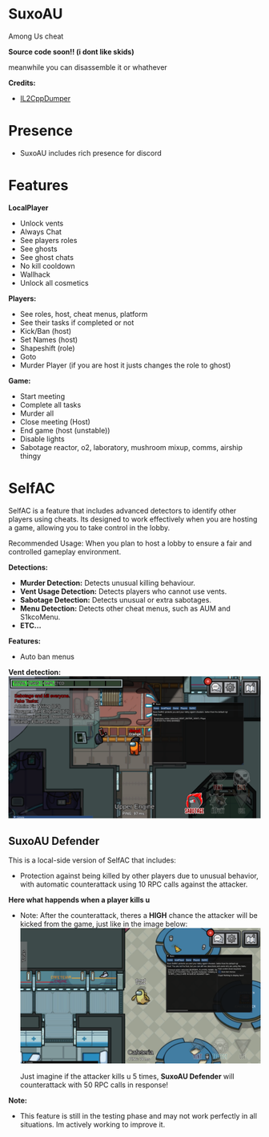 # SuxoAU
Among Us cheat

**Source code soon!! (i dont like skids)**

meanwhile you can disassemble it or whathever

**Credits:**
- [IL2CppDumper](https://github.com/Perfare/Il2CppDumper)

# Presence
- SuxoAU includes rich presence for discord

# Features

**LocalPlayer**
- Unlock vents
- Always Chat
- See players roles
- See ghosts
- See ghost chats
- No kill cooldown
- Wallhack
- Unlock all cosmetics
  
**Players:**
  - See roles, host, cheat menus, platform
  - See their tasks if completed or not
  - Kick/Ban (host)
  - Set Names (host)
  - Shapeshift (role)
  - Goto
  - Murder Player (if you are host it justs changes the role to ghost)
    
**Game:**
  - Start meeting
  - Complete all tasks
  - Murder all
  - Close meeting (Host)
  - End game (host (unstable))
  - Disable lights
  - Sabotage reactor, o2, laboratory, mushroom mixup, comms, airship thingy

# SelfAC
SelfAC is a feature that includes advanced detectors to identify other players using cheats. Its designed to work effectively when you are hosting a game, allowing you to take control in the lobby.

Recommended Usage: When you plan to host a lobby to ensure a fair and controlled gameplay environment.

**Detections:**
- **Murder Detection:** Detects unusual killing behaviour.
- **Vent Usage Detection:** Detects players who cannot use vents.
- **Sabotage Detection:** Detects unusual or extra sabotages.
- **Menu Detection:** Detects other cheat menus, such as AUM and S1kcoMenu.
- **ETC...**

**Features:**
  - Auto ban menus

**Vent detection:**
![UserDetected](images/vent_detection.png)

## SuxoAU Defender

  This is a local-side version of SelfAC that includes:
   - Protection against being killed by other players due to unusual behavior, with automatic counterattack using 10 RPC calls against the attacker.

  **Here what happends when a player kills u**
  - Note: After the counterattack, theres a **HIGH** chance the attacker will be kicked from the game, just like in the image below:
  ![Counterattack](images/SuxoAUDefender_counterattack.png)

    Just imagine if the attacker kills u 5 times, **SuxoAU Defender** will counterattack with 50 RPC calls in response!


**Note:** 
- This feature is still in the testing phase and may not work perfectly in all situations. Im actively working to improve it.
